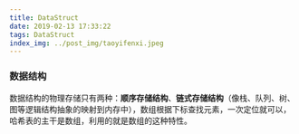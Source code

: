```yaml
---
title: DataStruct
date: 2019-02-13 17:33:22
tags: DataStruct
index_img: ../post_img/taoyifenxi.jpeg
---
```


### 数据结构

数据结构的物理存储只有两种：**顺序存储结构**、**链式存储结构**（像栈、队列、树、图等逻辑结构抽象的映射到内存中），数组根据下标查找元素，一次定位就可以，哈希表的主干是数组，利用的就是数组的这种特性。